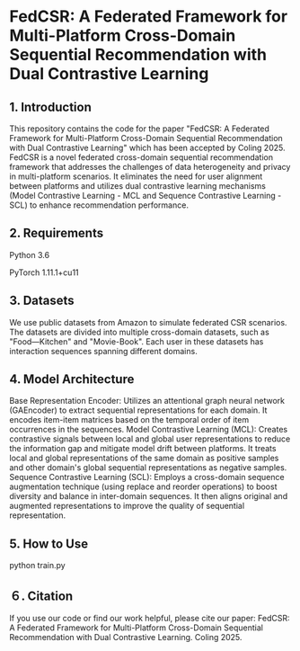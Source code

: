# FedCSR: A Federated Framework for Multi-Platform Cross-Domain Sequential Recommendation with Dual Contrastive Learning

## 1. Introduction
This repository contains the code for the paper "FedCSR: A Federated Framework for Multi-Platform Cross-Domain Sequential Recommendation with Dual Contrastive Learning" which has been accepted by Coling 2025. FedCSR is a novel federated cross-domain sequential recommendation framework that addresses the challenges of data heterogeneity and privacy in multi-platform scenarios. It eliminates the need for user alignment between platforms and utilizes dual contrastive learning mechanisms (Model Contrastive Learning - MCL and Sequence Contrastive Learning - SCL) to enhance recommendation performance.

## 2. Requirements
  Python 3.6
  
  PyTorch 1.11.1+cu11
## 3. Datasets
We use public datasets from Amazon to simulate federated CSR scenarios. The datasets are divided into multiple cross-domain datasets, such as "Food—Kitchen" and "Movie-Book". Each user in these datasets has interaction sequences spanning different domains.

## 4. Model Architecture
Base Representation Encoder: Utilizes an attentional graph neural network (GAEncoder) to extract sequential representations for each domain. It encodes item-item matrices based on the temporal order of item occurrences in the sequences.
Model Contrastive Learning (MCL): Creates contrastive signals between local and global user representations to reduce the information gap and mitigate model drift between platforms. It treats local and global representations of the same domain as positive samples and other domain's global sequential representations as negative samples.
Sequence Contrastive Learning (SCL): Employs a cross-domain sequence augmentation technique (using replace and reorder operations) to boost diversity and balance in inter-domain sequences. It then aligns original and augmented representations to improve the quality of sequential representation.

## 5. How to Use
python train.py

## ６. Citation
If you use our code or find our work helpful, please cite our paper:
FedCSR: A Federated Framework for Multi-Platform Cross-Domain Sequential Recommendation with Dual Contrastive Learning. Coling 2025.
